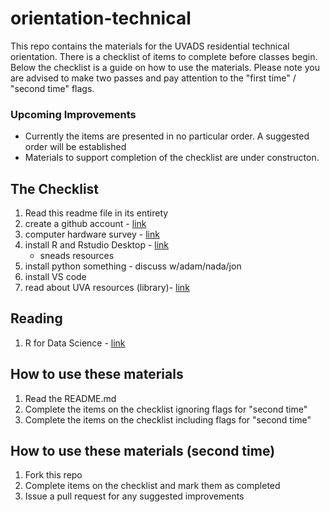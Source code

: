 # orientation-technical
This repo contains the materials for the UVADS residential technical orientation. There is a checklist of items to complete before classes begin. Below the checklist is a guide on how to use the materials. Please note you are advised to make two passes and pay attention to the "first time" / "second time" flags.

### Upcoming Improvements
* Currently the items are presented in no particular order. A suggested order will be established
* Materials to support completion of the checklist are under constructon.

## The Checklist
1. Read this readme file in its entirety
2. create a github account - [link](https://github.com/join)
3. computer hardware survey - [link](https://forms.gle/5YAgx272e2nzYMZ36)
4. install R and Rstudio Desktop - [link](https://rstudio.com/products/rstudio/download/#download)
    * sneads resources
5. install python something - discuss w/adam/nada/jon
6. install VS code
7. read about UVA resources (library)- [link](https://guides.lib.virginia.edu/datascience)

## Reading
1. R for Data Science - [link](https://learning.oreilly.com/library/view/r-for-data/9781491910382/?ar)

## How to use these materials
1. Read the README.md
2. Complete the items on the checklist ignoring flags for "second time"
3. Complete the items on the checklist including flags for "second time"

## How to use these materials (second time)
1. Fork this repo
2. Complete items on the checklist and mark them as completed
3. Issue a pull request for any suggested improvements
